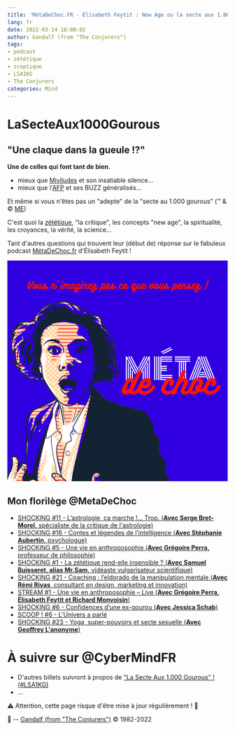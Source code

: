 ```yaml
---
title: 'MétaDeChoc.FR - Élisabeth Feytit : New Age ou la secte aux 1.000 gourous…'
lang: fr
date: 2022-03-14 18:00:02
author: Gandalf (from "The Conjurers")
tags:
- podcast
- zététique
- sceptique
- LSA1KG
- The Conjurers
categories: Mind
---
```


# LaSecteAux1000Gourous #

## "Une claque dans la gueule !?" ##

**Une de celles qui font tant de bien.**

- mieux que [Miviludes](https://fr.wikipedia.org/wiki/Mission_interminist%C3%A9rielle_de_vigilance_et_de_lutte_contre_les_d%C3%A9rives_sectaires) et son insatiable silence…
- mieux que l'[AFP](https://fr.wikipedia.org/wiki/Agence_France-Presse) et ses BUZZ généralisés…

Et même si vous n'êtes pas un "adepte" de la "secte au 1.000 gourous" (™ & © [ME](mailto:gandalf@gk2.net))
<!-- more -->

C'est quoi la [zététique](https://fr.wikipedia.org/wiki/Z%C3%A9t%C3%A9tique), "la critique", les concepts "new age", la spiritualité, les croyances, la vérité, la science…

Tant d'autres questions qui trouvent leur (début de) réponse sur le fabuleux podcast [MétaDeChoc.fr](https://metadechoc.fr/) d'Élisabeth Feytit !

<img src="/uploads/images/visuels/METADECHOC_PIPPA_AVATAR_MAKER.png" width="1000px" heigth="1000px">

## Mon florilège @MetaDeChoc ##
- [SHOCKING #11 - L’astrologie, ça marche !… Trop. (**Avec Serge Bret-Morel,** spécialiste de la critique de l'astrologie)](https://metadechoc.fr/podcast/lastrologie-ca-marche-trop/)
- [SHOCKING #16 - Contes et légendes de l’intelligence (**Avec Stéphanie Aubertin,** psychologue)](https://metadechoc.fr/podcast/contes-et-legendes-de-lintelligence)
- [SHOCKING #5 - Une vie en anthroposophie (**Avec Grégoire Perra,** professeur de philosophie)](https://metadechoc.fr/podcast/une-vie-en-anthroposophie)
- [SHOCKING #1 - La zététique rend-elle insensible ? (**Avec Samuel Buisseret, alias Mr.Sam,** vidéaste vulgarisateur scientifique)](https://metadechoc.fr/podcast/la-zetetique-rend-elle-insensible-avec-samuel-buisseret/)
- [SHOCKING #21 - Coaching : l’eldorado de la manipulation mentale (**Avec Rémi Rivas**, consultant en design, marketing et innovation)](https://metadechoc.fr/podcast/coaching-eldorado-de-la-manipulation-mentale/)
- [STREAM #1 - Une vie en anthroposophie – Live (**Avec Grégoire Perra, Élisabeth Feytit et Richard Monvoisin**)](https://metadechoc.fr/podcast/stream-1-une-vie-en-anthroposophie-livre/)
- [SHOCKING #6 - Confidences d’une ex-gourou (**Avec Jessica Schab**)](https://metadechoc.fr/podcast/confidences-dune-ex-gourou/)
- [SCOOP ! #6 - L'Univers a parlé](https://metadechoc.fr/annonce/scoop-6-l-univers-a-parle/)
- [SHOCKING #23 - Yoga, super-pouvoirs et secte sexuelle (**Avec Geoffrey L'anonyme**)](https://metadechoc.fr/podcast/yoga-super-pouvoirs-et-secte-sexuelle/)

# À suivre sur @CyberMindFR #

- D'autres billets suivront à propos de ["La Secte Aux 1.000 Gourous" ! (#LSA1KG)](https://cybermind.fr/tags/LSA1KG/)
- …

⚠️ Attention, cette page risque d'être mise à jour régulièrement ! 👀

🧙 -- [Gandalf (from "The Conjurers")](mailto:Gandalf@Gk2.NET?subject=The%20Conjurers%20%3F) ©️ 1982-2022